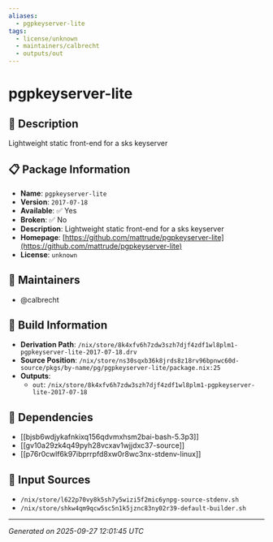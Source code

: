```yaml
---
aliases:
  - pgpkeyserver-lite
tags:
  - license/unknown
  - maintainers/calbrecht
  - outputs/out
---
```


# pgpkeyserver-lite

## 📝 Description

Lightweight static front-end for a sks keyserver

## 📋 Package Information

- **Name**: `pgpkeyserver-lite`
- **Version**: `2017-07-18`
- **Available**: ✅ Yes
- **Broken**: ✅ No
- **Description**: Lightweight static front-end for a sks keyserver
- **Homepage**: [https://github.com/mattrude/pgpkeyserver-lite](https://github.com/mattrude/pgpkeyserver-lite)
- **License**: `unknown`
## 👥 Maintainers

- @calbrecht


## 🔧 Build Information

- **Derivation Path**: `/nix/store/8k4xfv6h7zdw3szh7djf4zdf1wl8plm1-pgpkeyserver-lite-2017-07-18.drv`
- **Source Position**: `/nix/store/ns30sqxb36k8jrds8z18rv96bpnwc60d-source/pkgs/by-name/pg/pgpkeyserver-lite/package.nix:25`
- **Outputs**:
  - `out`:  `/nix/store/8k4xfv6h7zdw3szh7djf4zdf1wl8plm1-pgpkeyserver-lite-2017-07-18`

## 🔗 Dependencies

- [[bjsb6wdjykafnkixq156qdvmxhsm2bai-bash-5.3p3]]
- [[gv10a29zk4q49pyh28vcxav1wjjdxc37-source]]
- [[p76r0cwlf6k97ibprrpfd8xw0r8wc3nx-stdenv-linux]]

## 📁 Input Sources

- `/nix/store/l622p70vy8k5sh7y5wizi5f2mic6ynpg-source-stdenv.sh`
- `/nix/store/shkw4qm9qcw5sc5n1k5jznc83ny02r39-default-builder.sh`

---
*Generated on 2025-09-27 12:01:45 UTC*
